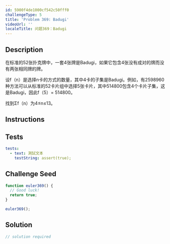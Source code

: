 ```yaml
---
id: 5900f4de1000cf542c50fff0
challengeType: 5
title: 'Problem 369: Badugi'
videoUrl: ''
localeTitle: 问题369：Badugi
---
```


## Description
<section id="description">在标准的52张扑克牌中，一套4张牌是Badugi，如果它包含4张没有成对的牌而没有两张相同牌的牌。 <p>设f（n）是选择n卡的方式的数量，其中4卡的子集是Badugi。例如，有2598960种方法可以从标准的52卡片组中选择5张卡片，其中514800包含4个卡片子集，这是Badugi，因此f（5）= 514800。 </p><p>找到Σf（n）为4≤n≤13。 </p></section>

## Instructions
<section id="instructions">
</section>

## Tests
<section id='tests'>

```yml
tests:
  - text: 測試文本
    testString: assert(true);

```

</section>

## Challenge Seed
<section id='challengeSeed'>

<div id='js-seed'>

```js
function euler369() {
  // Good luck!
  return true;
}

euler369();

```

</div>



</section>

## Solution
<section id='solution'>

```js
// solution required
```
</section>
